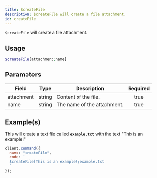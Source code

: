```yaml
---
title: $createFile
description: $createFile will create a file attachment.
id: createFile
---
```


`$createFile` will create a file attachment.

## Usage

```php
$createFile[attachment;name]
```

## Parameters

| Field      | Type   | Description                 | Required |
| ---------- | ------ | --------------------------- | :------: |
| attachment | string | Content of the file.        |   true   |
| name       | string | The name of the attachment. |   true   |

## Example(s)

This will create a text file called **`example.txt`** with the text "This is an example!":

```javascript
client.command({
  name: "createFile",
  code: `
  $createFile[This is an example!;example.txt]
  `
});
```
